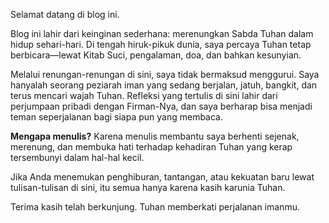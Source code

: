 Selamat datang di blog ini.

Blog ini lahir dari keinginan sederhana: merenungkan Sabda Tuhan dalam hidup sehari-hari. Di tengah hiruk-pikuk dunia, saya percaya Tuhan tetap berbicara—lewat Kitab Suci, pengalaman, doa, dan bahkan kesunyian.

Melalui renungan-renungan di sini, saya tidak bermaksud menggurui. Saya hanyalah seorang peziarah iman yang sedang berjalan, jatuh, bangkit, dan terus mencari wajah Tuhan. Refleksi yang tertulis di sini lahir dari perjumpaan pribadi dengan Firman-Nya, dan saya berharap bisa menjadi teman seperjalanan bagi siapa pun yang membaca.

**Mengapa menulis?**
Karena menulis membantu saya berhenti sejenak, merenung, dan membuka hati terhadap kehadiran Tuhan yang kerap tersembunyi dalam hal-hal kecil.

Jika Anda menemukan penghiburan, tantangan, atau kekuatan baru lewat tulisan-tulisan di sini, itu semua hanya karena kasih karunia Tuhan.

Terima kasih telah berkunjung.
Tuhan memberkati perjalanan imanmu.

